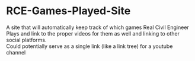 # RCE-Games-Played-Site
A site that will automatically keep track of which games Real Civil Engineer Plays and link to the proper videos for them as well and linking to other social platforms. <br>
Could potentially serve as a single link (like a link tree) for a youtube channel
